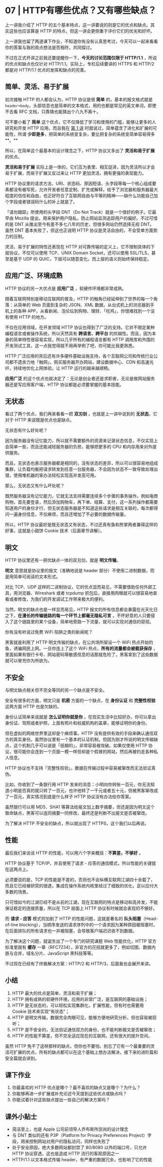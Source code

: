 # 07 | HTTP有哪些优点？又有哪些缺点？

上一讲我介绍了 HTTP 的五个基本特点，这一讲要说的则是它的优点和缺点。其实这些也应该算是 HTTP 的特点，但这一讲会更侧重于评价它们的优劣和好坏。

上一讲我也留了两道课下作业，不知道你有没有认真思考过，今天可以一起来看看你的答案与我的观点想法是否相符，共同探讨。

不过在正式开讲之前我还要提醒你一下，**今天的讨论范围仅限于 HTTP/1.1** ，所说的优点和缺点也仅针对 HTTP/1.1。实际上，专栏后续要讲的 HTTPS 和 HTTP/2 都是对 HTTP/1.1 优点的发挥和缺点的完善。

## 简单、灵活、易于扩展

初次接触 HTTP 的人都会认为，HTTP 协议是很 **简单** 的，基本的报文格式就是 `header+body`，头部信息也是简单的文本格式，用的也都是常见的英文单词，即使不去看 RFC 文档，只靠猜也能猜出个八九不离十。

可不要小看了 **简单** 这个优点，它不仅降低了学习和使用的门槛，能够让更多的人研究和开发 HTTP 应用，而且我在 [第 1 讲](../02/01.md) 时就说过，简单蕴含了进化和扩展的可能性，所谓 **少即是多**，把简单的系统变复杂，要比把复杂的系统变简单容易得多**。**

所以，在简单这个最基本的设计理念之下，HTTP 协议又多出了 **灵活和易于扩展** 的优点。

**灵活和易于扩展** 实际上是一体的，它们互为表里、相互促进，因为灵活所以才会易于扩展，而易于扩展又反过来让 HTTP 更加灵活，拥有更强的表现能力。

HTTP 协议里的请求方法、URI、状态码、原因短语、头字段等每一个核心组成要素都没有被写死，允许开发者任意定制、扩充或解释，给予了浏览器和服务器最大程度的信任和自由，也正好符合了互联网自由与平等的精神——缺什么功能自己加个字段或者错误码什么的补上就是了。

「请勿跟踪」所使用的头字段 DNT（Do Not Track）就是一个很好的例子。它最早由 Mozilla 提出，用来保护用户隐私，防止网站监测追踪用户的偏好。不过可惜的是 DNT 从推出至今有差不多七八年的历史，但很多网站仍然选择无视 DNT。虽然 DNT 基本失败了，但这也正说明 HTTP 协议是灵活自由的，不会受单方面势力的压制。

灵活、易于扩展的特性还表现在 HTTP 对可靠传输的定义上，它不限制具体的下层协议，不仅可以使用 TCP、UNIX Domain Socket，还可以使用 SSL/TLS，甚至是基于 UDP 的 QUIC，下层可以随意变化，而上层的语义则始终保持稳定。

## 应用广泛、环境成熟

HTTP 协议的另一大优点是 **应用广泛** ，软硬件环境都非常成熟。

随着互联网特别是移动互联网的普及，HTTP 的触角已经延伸到了世界的每一个角落：从简单的 Web 页面到复杂的 JSON、XML 数据，从台式机上的浏览器到手机上的各种 APP，从看新闻、泡论坛到购物、理财、「吃鸡」，你很难找到一个没有使用 HTTP 的地方。

不仅在应用领域，在开发领域 HTTP 协议也得到了广泛的支持。它并不限定某种编程语言或者操作系统，所以天然具有 **跨语言、跨平台** 的优越性。而且，因为本身的简单特性很容易实现，所以几乎所有的编程语言都有 HTTP 调用库和外围的开发测试工具，这一点我觉得就不用再举例了吧，你可能比我更熟悉。

HTTP 广泛应用的背后还有许多硬件基础设施支持，各个互联网公司和传统行业公司都不遗余力地「触网」，购买服务器开办网站，建设数据中心、CDN 和高速光纤，持续地优化上网体验，让 HTTP 运行的越来越顺畅。

**应用广泛** 的这个优点也就决定了：无论是创业者还是求职者，无论是做网站服务器还是写应用客户端，HTTP 协议都是必须要掌握的基本技能。

## 无状态

看过了两个优点，我们再来看看一把 **双刃剑** ，也就是上一讲中说到的 **无状态**，它对于 HTTP 来说既是优点也是缺点。

无状态有什么好处呢？

因为服务器没有记忆能力，所以就不需要额外的资源来记录状态信息，不仅实现上会简单一些，而且还能减轻服务器的负担，能够把更多的 CPU 和内存用来对外提供服务。

而且，无状态也表示服务器都是相同的，没有状态的差异，所以可以很容易地组成集群，让负载均衡把请求转发到任意一台服务器，不会因为状态不一致导致处理出错，使用堆机器的笨办法轻松实现高并发高可用。

那么，无状态又有什么坏处呢？

既然服务器没有记忆能力，它就无法支持需要连续多个步骤的事务操作。例如电商购物，首先要登录，然后添加购物车，再下单、结算、支付，这一系列操作都需要知道用户的身份才行，但无状态服务器是不知道这些请求是相互关联的，每次都得问一遍身份信息，不仅麻烦，而且还增加了不必要的数据传输量。

所以，HTTP 协议最好是既无状态又有状态，不过还真有鱼和熊掌两者兼得这样的好事，这就是小甜饼 Cookie 技术（后面章节讲解）。

## 明文

HTTP 协议里还有一把优缺点一体的双刃剑，就是 **明文传输**。

**明文** 意思就是协议里的报文（准确地说是 header 部分）不使用二进制数据，而是用简单可阅读的文本形式。

对比 TCP、UDP 这样的二进制协议，它的优点显而易见，不需要借助任何外部工具，用浏览器、Wireshark 或者 tcpdump 抓包后，直接用肉眼就可以很容易地查看或者修改，为我们的开发调试工作带来极大的便利。

当然，明文的缺点也是一样显而易见，HTTP 报文的所有信息都会暴露在光天化日之下，**在漫长的传输链路的每一个环节上都毫无隐私可言** ，不怀好意的人只要侵入了这个链路里的某个设备，简单地旁路一下流量，就可以实现对通信的窥视。

你有没有听说过免费 WiFi 陷阱之类的新闻呢？

黑客就是利用了 HTTP 明文传输的缺点，在公共场所架设一个 WiFi 热点开始钓鱼，诱骗网民上网。一旦你连上了这个 WiFi 热点，**所有的流量都会被截获保存** ，里面如果有银行卡号、网站密码等敏感信息的话那就危险了，黑客拿到了这些数据就可以冒充你为所欲为。

## 不安全

与明文缺点相关但不完全等同的另一个缺点是不安全。

安全有很多的方面，明文只是 **机密** 方面的一个缺点，在 **身份认证** 和 **完整性校验** 这两方面 HTTP 也是欠缺的。

身份认证简单来说就是 **怎么证明你就是你** 。在现实生活中比较好办，你可以拿出身份证、驾照或者护照，上面有照片和权威机构的盖章，能够证明你的身份。

但在虚拟的网络世界里这却是个麻烦事。HTTP 没有提供有效的手段来确认通信双方的真实身份。虽然协议里有一个基本的认证机制，但因为刚才所说的明文传输缺点，这个机制几乎可以说是「纸糊的」，非常容易被攻破。如果仅使用 HTTP 协议，很可能你会连到一个页面一模一样但却是个假冒的网站，然后再被钓走各种私人信息。

HTTP 协议也不支持「完整性校验」，数据在传输过程中容易被窜改而无法验证真伪。

比如，你收到了一条银行用 HTTP 发来的消息：小明向你转账一百元，你无法知道小明是否真的就只转了一百元，也许他转了一千元或者五十元，但被黑客窜改成了一百元，真实情况到底是什么样子 HTTP 协议没有办法给你答案。

虽然银行可以用 MD5、SHA1 等算法给报文加上数字摘要，但还是因为明文这个致命缺点，黑客可以连同摘要一同修改，最终还是判断不出报文是否被窜改。

为了解决 HTTP 不安全的缺点，所以就出现了 HTTPS，这个我们以后再说。

## 性能

最后我们来谈谈 HTTP 的性能，可以用六个字来概括：**不算差，不够好** 。

HTTP 协议基于 TCP/IP，并且使用了请求 - 应答的通信模式，所以性能的关键就在这两点上。

必须要说的是，TCP 的性能是不差的，否则也不会纵横互联网江湖四十余载了，而且它已经被研究的很透，集成在操作系统内核里经过了细致的优化，足以应付大多数的场景。

只可惜如今的江湖已经不是从前的江湖，现在互联网的特点是移动和高并发，不能保证稳定的连接质量，所以在 TCP 层面上 HTTP 协议有时候就会表现的不够好。

而 **请求 -  应答** 模式则加剧了 HTTP 的性能问题，这就是著名的 **队头阻塞**（Head-of-line blocking），当顺序发送的请求序列中的一个请求因为某种原因被阻塞时，在后面排队的所有请求也一并被阻塞，会导致客户端迟迟收不到数据。

为了解决这个问题，就诞生出了一个专门的研究课题 Web 性能优化，HTTP 官方标准里就有 **缓存** 一章（RFC7234），非官方的花招就更多了，例如切图、数据内嵌与合并，域名分片、JavaScript 黑科技等等。

不过现在已经有了终极解决方案：HTTP/2 和 HTTP/3，后面我也会展开来讲。

## 小结

1. HTTP 最大的优点是简单、灵活和易于扩展；
2. HTTP 拥有成熟的软硬件环境，应用的非常广泛，是互联网的基础设施；
3. HTTP 是无状态的，可以轻松实现集群化，扩展性能，但有时也需要用 Cookie 技术来实现“有状态”；
4. HTTP 是明文传输，数据完全肉眼可见，能够方便地研究分析，但也容易被窃听；
5. HTTP 是不安全的，无法验证通信双方的身份，也不能判断报文是否被窜改；
6. HTTP 的性能不算差，但不完全适应现在的互联网，还有很大的提升空间。

虽然 HTTP 免不了这样那样的缺点，但你也不要怕，别忘了它有一个最重要的灵活可扩展的优点，所有的缺点都可以在这个基础上想办法解决，接下来的进阶篇和安全篇就会讲到。

## 课下作业

1. 你最喜欢的 HTTP 优点是哪个？最不喜欢的缺点又是哪个？为什么？
2. 你能够再进一步扩展或补充论述今天提到这些优点或缺点吗？
3. 你能试着针对这些缺点提出一些自己的解决方案吗？

## 课外小贴士

- 简洁至上，也是 Apple 公司前领导人乔布斯所崇尚的设计理念
- 与 DNT 类似的还有 P3P（Platform for Privacy Preferences Project）字段，用来控制网站对用户的隐私访问，同样也失败了
- 处于安全原因，绝大多数网站都封禁了 80/8080 以外的端口号，只允许 HTTP 协议穿透，这也是造成 HTTP 流行的客观原因之一
- HTTP/1.1 以文本格式传输 header，有严重的数据冗余，也影响了它的性能
